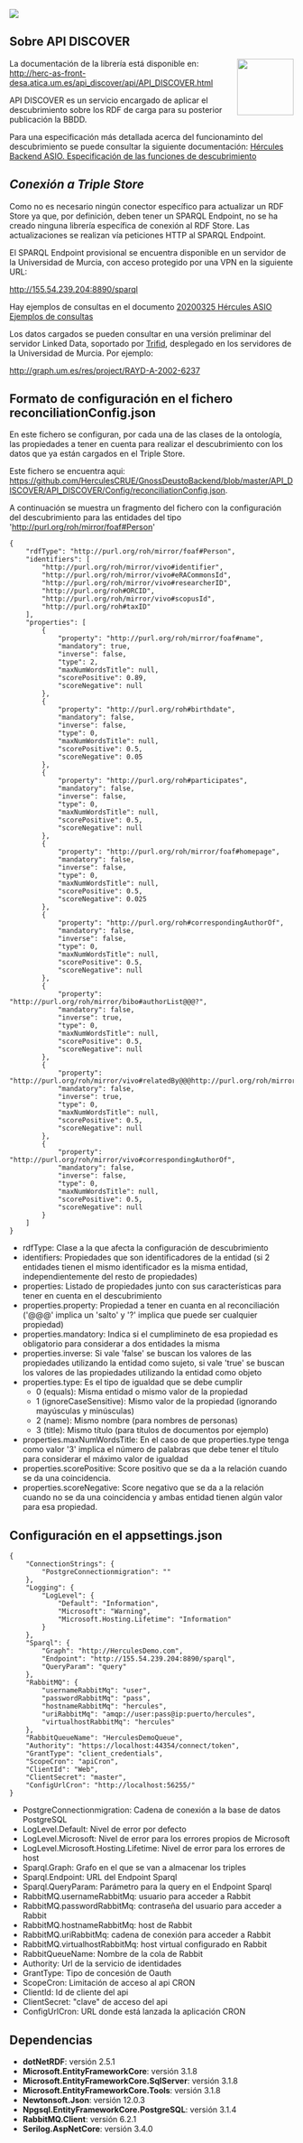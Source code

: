 ![](..//Docs/media/CabeceraDocumentosMD.png)

## Sobre API DISCOVER
[<img align="right" width="100px" src="https://dotnetfoundation.org/img/logo_big.svg" />](https://dotnetfoundation.org/projects?searchquery=IdentityServer&type=project)

La documentación de la librería está disponible en: 
http://herc-as-front-desa.atica.um.es/api_discover/api/API_DISCOVER.html

API DISCOVER es un servicio encargado de aplicar el descubrimiento sobre los RDF de carga para su posterior publicación la BBDD.
 
Para una especificación más detallada acerca del funcionaminto del descubrimiento se puede consultar la siguiente documentación:
[Hércules Backend ASIO. Especificación de las funciones de descubrimiento](https://github.com/HerculesCRUE/GnossDeustoBackend/blob/master/Docs/H%C3%A9rcules%20ASIO.%20Especificaci%C3%B3n%20de%20las%20funciones%20de%20descubrimiento.md)
 
*Conexión a Triple Store*
-------------------------

Como no es necesario ningún conector específico para actualizar un RDF Store ya que, por definición, deben tener un SPARQL Endpoint, no se ha creado ninguna librería específica de conexión al RDF Store. Las actualizaciones se realizan vía peticiones HTTP al SPARQL Endpoint.

El SPARQL Endpoint provisional se encuentra disponible en un servidor de la Universidad de Murcia, con acceso protegido por una VPN en la siguiente URL:

http://155.54.239.204:8890/sparql

Hay ejemplos de consultas en el documento [20200325 Hércules ASIO Ejemplos de consultas](https://github.com/HerculesCRUE/GnossDeustoBackend/blob/master/Docs/SPARQL/20200325%20H%C3%A9rcules%20ASIO%20Ejemplos%20de%20consultas%20SPARQL.md)

Los datos cargados se pueden consultar en una versión preliminar del servidor Linked Data, soportado por [Trifid](https://github.com/zazuko/trifid), desplegado en los servidores de la Universidad de Murcia. Por ejemplo:

http://graph.um.es/res/project/RAYD-A-2002-6237

## Formato de configuración en el fichero reconciliationConfig.json
En este fichero se configuran, por cada una de las clases de la ontología, las propiedades a tener en cuenta para realizar el descubrimiento con los datos que ya están cargados en el Triple Store.

Este fichero se encuentra aqui: https://github.com/HerculesCRUE/GnossDeustoBackend/blob/master/API_DISCOVER/API_DISCOVER/Config/reconciliationConfig.json.

A continuación se muestra un fragmento del fichero con la configuración del descubrimiento para las entidades del tipo 'http://purl.org/roh/mirror/foaf#Person'

    
	{
		"rdfType": "http://purl.org/roh/mirror/foaf#Person",
		"identifiers": [
			"http://purl.org/roh/mirror/vivo#identifier",
			"http://purl.org/roh/mirror/vivo#eRACommonsId",
			"http://purl.org/roh/mirror/vivo#researcherID",
			"http://purl.org/roh#ORCID",
			"http://purl.org/roh/mirror/vivo#scopusId",
			"http://purl.org/roh#taxID"
		],
		"properties": [
			{
				"property": "http://purl.org/roh/mirror/foaf#name",
				"mandatory": true,
				"inverse": false,
				"type": 2,
				"maxNumWordsTitle": null,
				"scorePositive": 0.89,
				"scoreNegative": null
			},
			{
				"property": "http://purl.org/roh#birthdate",
				"mandatory": false,
				"inverse": false,
				"type": 0,
				"maxNumWordsTitle": null,
				"scorePositive": 0.5,
				"scoreNegative": 0.05
			},
			{
				"property": "http://purl.org/roh#participates",
				"mandatory": false,
				"inverse": false,
				"type": 0,
				"maxNumWordsTitle": null,
				"scorePositive": 0.5,
				"scoreNegative": null
			},
			{
				"property": "http://purl.org/roh/mirror/foaf#homepage",
				"mandatory": false,
				"inverse": false,
				"type": 0,
				"maxNumWordsTitle": null,
				"scorePositive": 0.5,
				"scoreNegative": 0.025
			},
			{
				"property": "http://purl.org/roh#correspondingAuthorOf",
				"mandatory": false,
				"inverse": false,
				"type": 0,
				"maxNumWordsTitle": null,
				"scorePositive": 0.5,
				"scoreNegative": null
			},
			{
				"property": "http://purl.org/roh/mirror/bibo#authorList@@@?",
				"mandatory": false,
				"inverse": true,
				"type": 0,
				"maxNumWordsTitle": null,
				"scorePositive": 0.5,
				"scoreNegative": null
			},
			{
				"property": "http://purl.org/roh/mirror/vivo#relatedBy@@@http://purl.org/roh/mirror/vivo#relates",
				"mandatory": false,
				"inverse": true,
				"type": 0,
				"maxNumWordsTitle": null,
				"scorePositive": 0.5,
				"scoreNegative": null
			},
			{
				"property": "http://purl.org/roh/mirror/vivo#correspondingAuthorOf",
				"mandatory": false,
				"inverse": false,
				"type": 0,
				"maxNumWordsTitle": null,
				"scorePositive": 0.5,
				"scoreNegative": null
			}
		]
	}
	
	
 - rdfType: Clase a la que afecta la configuración de descubrimiento
 - identifiers: Propiedades que son identificadores de la entidad (si 2 entidades tienen el mismo identificador es la misma entidad, independientemente del resto de propiedades)
 - properties: Listado de propiedades junto con sus características para tener en cuenta en el descubrimiento
 - properties.property:  Propiedad a tener en cuanta en al reconciliación ('@@@' implica un 'salto' y '?' implica que puede ser cualquier propiedad)
 - properties.mandatory: Indica si el cumplimineto de esa propiedad es obligatorio para considerar a dos entidades la misma
 - properties.inverse: Si vale 'false' se buscan los valores de las propiedades utilizando la entidad como sujeto, si vale 'true' se buscan los valores de las propiedades utilizando la entidad como objeto
 - properties.type: Es el tipo de igualdad que se debe cumplir 
	- 0 (equals): Misma entidad o mismo valor de la propiedad
	- 1 (ignoreCaseSensitive): Mismo valor de la propiedad (ignorando mayúsculas y minúsculas)
	- 2 (name): Mismo nombre (para nombres de personas)
	- 3 (title): Mismo título (para títulos de documentos por ejemplo)
 - properties.maxNumWordsTitle: En el caso de que properties.type tenga como valor '3' implica el número de palabras que debe tener el título para considerar el máximo valor de igualdad
 - properties.scorePositive: Score positivo que se da a la relación cuando se da una coincidencia.
 - properties.scoreNegative: Score negativo que se da a la relación cuando no se da una coincidencia y ambas entidad tienen algún valor para esa propiedad.

## Configuración en el appsettings.json

    { 
		"ConnectionStrings": {
			"PostgreConnectionmigration": ""
		},
		"Logging": {
			"LogLevel": {
				"Default": "Information",
				"Microsoft": "Warning",
				"Microsoft.Hosting.Lifetime": "Information"
			}
		},
		"Sparql": {
			"Graph": "http://HerculesDemo.com",
			"Endpoint": "http://155.54.239.204:8890/sparql",
			"QueryParam": "query"
		},
		"RabbitMQ": {
			"usernameRabbitMq": "user",
			"passwordRabbitMq": "pass",
			"hostnameRabbitMq": "hercules",
			"uriRabbitMq": "amqp://user:pass@ip:puerto/hercules",
			"virtualhostRabbitMq": "hercules"
		},
		"RabbitQueueName": "HerculesDemoQueue",
		"Authority": "https://localhost:44354/connect/token",
		"GrantType": "client_credentials",
		"ScopeCron": "apiCron",
		"ClientId": "Web",
		"ClientSecret": "master",
		"ConfigUrlCron": "http://localhost:56255/"
	}
		 
		 
 - PostgreConnectionmigration: Cadena de conexión a la base de datos PostgreSQL
 - LogLevel.Default: Nivel de error por defecto
 - LogLevel.Microsoft: Nivel de error para los errores propios de Microsoft
 - LogLevel.Microsoft.Hosting.Lifetime: Nivel de error para los errores de host
 - Sparql.Graph: Grafo en el que se van a almacenar los triples
 - Sparql.Endpoint: URL del Endpoint Sparql
 - Sparql.QueryParam: Parámetro para la query en el Endpoint Sparql
 - RabbitMQ.usernameRabbitMq: usuario para acceder a Rabbit
 - RabbitMQ.passwordRabbitMq: contraseña del usuario para acceder a Rabbit
 - RabbitMQ.hostnameRabbitMq: host de Rabbit
 - RabbitMQ.uriRabbitMq: cadena de conexión para acceder a Rabbit
 - RabbitMQ.virtualhostRabbitMq: host virtual configurado en Rabbit
 - RabbitQueueName: Nombre de la cola de Rabbit
 - Authority: Url de la servicio de identidades
 - GrantType: Tipo de concesión de Oauth
 - ScopeCron: Limitación de acceso al api CRON
 - ClientId: Id de cliente del api
 - ClientSecret: "clave" de acceso del api
 - ConfigUrlCron: URL donde está lanzada la aplicación CRON

## Dependencias

- **dotNetRDF**: versión 2.5.1
- **Microsoft.EntityFrameworkCore**: versión 3.1.8
- **Microsoft.EntityFrameworkCore.SqlServer**: versión 3.1.8
- **Microsoft.EntityFrameworkCore.Tools**: versión 3.1.8
- **Newtonsoft.Json**: versión 12.0.3
- **Npgsql.EntityFrameworkCore.PostgreSQL**: versión 3.1.4
- **RabbitMQ.Client**: versión 6.2.1
- **Serilog.AspNetCore**: versión 3.4.0
